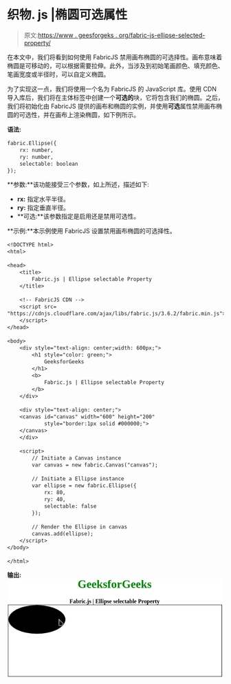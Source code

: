 # 织物. js |椭圆可选属性

> 原文:[https://www . geesforgeks . org/fabric-js-ellipse-selected-property/](https://www.geeksforgeeks.org/fabric-js-ellipse-selectable-property/)

在本文中，我们将看到如何使用 FabricJS 禁用画布椭圆的可选择性。画布意味着椭圆是可移动的，可以根据需要拉伸。此外，当涉及到初始笔画颜色、填充颜色、笔画宽度或半径时，可以自定义椭圆。

为了实现这一点，我们将使用一个名为 FabricJS 的 JavaScript 库。使用 CDN 导入库后，我们将在主体标签中创建一个**可选的**块，它将包含我们的椭圆。之后，我们将初始化由 FabricJS 提供的画布和椭圆的实例，并使用**可选**属性禁用画布椭圆的可选性，并在画布上渲染椭圆，如下例所示。

**语法:**

```
fabric.Ellipse({
    rx: number,
    ry: number,
    selectable: boolean
}); 
```

**参数:**该功能接受三个参数，如上所述，描述如下:

*   **rx:** 指定水平半径。
*   **ry:** 指定垂直半径。
*   **可选:**该参数指定是启用还是禁用可选性。

**示例:**本示例使用 FabricJS 设置禁用画布椭圆的可选择性。

```
<!DOCTYPE html>
<html>

<head>
    <title> 
        Fabric.js | Ellipse selectable Property
    </title>

    <!-- FabricJS CDN -->
    <script src=
"https://cdnjs.cloudflare.com/ajax/libs/fabric.js/3.6.2/fabric.min.js">
    </script>
</head>

<body>
    <div style="text-align: center;width: 600px;">
        <h1 style="color: green;">
            GeeksforGeeks
        </h1>
        <b>
            Fabric.js | Ellipse selectable Property
        </b>
    </div>

    <div style="text-align: center;">
    <canvas id="canvas" width="600" height="200" 
            style="border:1px solid #000000;">
    </canvas>
    </div>

    <script>
        // Initiate a Canvas instance
        var canvas = new fabric.Canvas("canvas");

        // Initiate a Ellipse instance
        var ellipse = new fabric.Ellipse({
            rx: 80,
            ry: 40,
            selectable: false
        });

        // Render the Ellipse in canvas
        canvas.add(ellipse);
    </script>
</body>

</html>                   
```

**输出:**
![](img/4d4a7c8a0e141450656eed7732de154a.png)